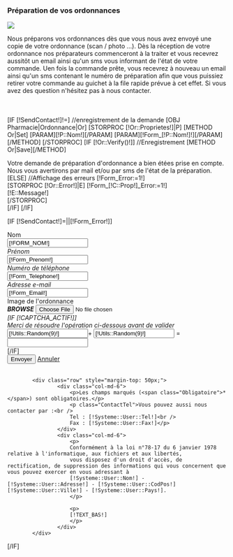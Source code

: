 <div class="block">
        <h3 class="title_block">Préparation de vos ordonnances</h3>
        <div class="block_content">
                <div class="row" style="margin-bottom:50px;">
                    <div class="col-md-3">
                        <img src="/Skins/[!Systeme::Skin!]/Img/preparatrice.jpg" class="img-responsive" />
                    </div>
                    <div class="col-md-9">
                        <p>
                            Nous préparons vos ordonnances dès que vous nous avez envoyé une copie de votre ordonnance (scan / photo ...). Dès la réception de votre ordonnance nos préparateurs commenceront à la traiter et vous recevrez aussitôt un email ainsi qu'un sms vous informant de l'état de votre commande. Uen fois la commande prête, vous recevrez à nouveau un email ainsi qu'un sms contenant le numéro de préparation afin que vous puissiez retirer votre commande au guichet à la file rapide prévue à cet effet. Si vous avez des question n'hésitez pas à nous contacter.
                        </p>
                    </div>
                </div>


[IF [!SendContact!]!=]
    //enregistrement de la demande
    [OBJ Pharmacie|Ordonnance|Or]
    [STORPROC [!Or::Proprietes!]|P]
        [METHOD Or|Set]
            [PARAM][!P::Nom!][/PARAM]
            [PARAM][!Form_[!P::Nom!]!][/PARAM]
        [/METHOD]
    [/STORPROC]
    [IF [!Or::Verify()!]]
        //Enregistrement
        [METHOD Or|Save][/METHOD]
        <div class="alert alert-success">
            Votre demande de préparation d'ordonnance a bien étées prise en compte. Nous vous avertirons par mail et/ou par sms de l'état de la préparation.
        </div>
    [ELSE]
        //Affichage des erreurs
        [!Form_Error:=1!]
        <div class="alert alert-danger">
        [STORPROC [!Or::Error!]|E]
            [!Form_[!C::Prop!]_Error:=1!]
            <div>[!E::Message!]</div>
        [/STORPROC]
        </div>
    [/IF]
[/IF]

[IF [!SendContact!]=||[!Form_Error!]]
	    <form id="FormContact" method="post" action="/[!Lien!]" class="form-horizontal" enctype="multipart/form-data">
				    <div class="row">
						<div class="col-md-12">
							    <div class="form-group  [IF [!Form_Nom_Error!]]error[/IF]">
									<label class="control-label col-sm-4" for="Form_Nom">Nom <span class="Obligatoire">*</span></label>
									<div class="col-sm-6">
										    <input type="text" class="form-control" id="Form_Nom" name="Form_Nom" style="text-transform:uppercase" value="[!Form_Nom!]" required/>
									</div>
							    </div>
							    <div class="form-group  [IF [!Form_Prenom_Error!]]error[/IF]">
									<label class="control-label col-sm-4" for="Form_Prenom">Prénom</label>
									<div class="col-sm-6">
										    <input type="text" class="form-control" name="Form_Prenom" value="[!Form_Prenom!]" />
									</div>
							    </div>
							    <div class="form-group [IF [!Form_Telephone_Error!]]error[/IF]">
									<label class="control-label col-sm-4" for="Form_Telephone">Numéro de téléphone</label>
									<div class="col-sm-6">
										    <input type="text" class="form-control" name="Form_Telephone"  value="[!Form_Telephone!]"/>
									</div>
							    </div>
							    <div class="form-group  [IF [!Form_Email_Error!]]error[/IF]">
									<label class="control-label col-sm-4" for="Form_Email">Adresse e-mail <span class="Obligatoire">*</span></label>
									<div class="col-sm-6">
										<input type="text" class="form-control" id="Form_Email" name="Form_Email" value="[!Form_Email!]" required/>
									</div>
							    </div>
							    <div class="form-group  [IF [!Form_Image_Error!]]error[/IF]">
									<label class="control-label col-sm-4" for="Form_Mail">Image de l'ordonnance <span class="Obligatoire">*</span></label>
									<div class="col-sm-6">
                                                                            <span class="exclusive btn-file">
                                                                                __BROWSE__ <input type="file" id="Form_Image" name="Form_Image" value="[!Form_Image!]" class="input-block-level" required/>
                                                                            </span>
									</div>
							    </div>
						</div>
				    </div>
			[IF [!CAPTCHA_ACTIF!]]
				    <div class="row">
						<div class="col-md-12">
							    <div class="form-group last [IF [!Form_Calc_Error!]]error[/IF]">
									<label class="control-label col-md-6" for="Form_Nom">Merci de résoudre l'opération ci-dessous avant de valider <span class="Obligatoire">*</span></label>
									<div class="controls form-inline">
										    <input type="text" class="form-control" name="n3" id="n3" value="[!Utils::Random(9)!]" maxlength="2" readonly="readonly" class="span1"/>+
										    <input type="text" class="form-control" name="n4" value="[!Utils::Random(9)!]" maxlength="2" readonly="readonly" class="span1"/>
										    <span style="width:40px;text-align:center;">=</span>
										    <input type="text" class="form-control" name="tot2" value=""  maxlength="2" class="span1 [IF [!Calc2_Error!]]Error[/IF]" required/>
									</div>
							    </div>
						</div>
				    </div>
			[/IF]
				    <div class="row">
						<input type="hidden" name="SendContact" value="1">
						<div class="col-md-5 col-md-offset-7">
							    <button type="submit" class="btn btn-primary" >Envoyer</button>
							    <a href="/[!Systeme::CurrentMenu::Url!]" class="btn btn-danger">Annuler</a>
						</div>
				    </div>	
	    </form>
	    
			<div class="row" style="margin-top: 50px;">
				    <div class="col-md-6">
						<p>Les champs marqués (<span class="Obligatoire">*</span>) sont obligatoires.</p>
						<p class="ContactTel">Vous pouvez aussi nous contacter par :<br />
						Tel : [!Systeme::User::Tel!]<br />
						Fax : [!Systeme::User::Fax!]</p>
				    </div>
				    <div class="col-md-6">
						<p>
						Conformément à la loi n°78-17 du 6 janvier 1978 relative à l'informatique, aux fichiers et aux libertés,
						vous disposez d'un droit d'accès, de rectification, de suppression des informations qui vous concernent que vous pouvez exercer en vous adressant à
						[!Systeme::User::Nom!] - [!Systeme::User::Adresse!] - [!Systeme::User::CodPos!] [!Systeme::User::Ville!] - [!Systeme::User::Pays!].
						</p>
	    
						<p>
						[!TEXT_BAS!]
						</p>
				    </div>
			</div>

[/IF]
            </div>
</div>
